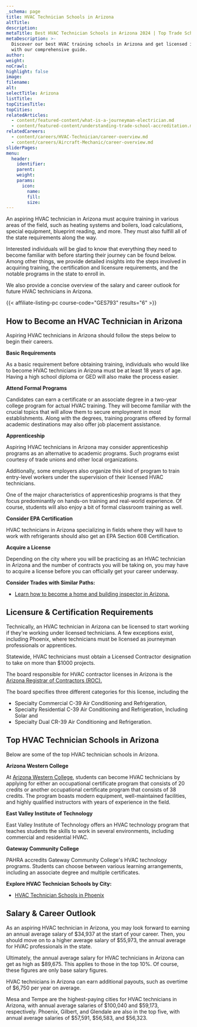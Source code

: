 ```yaml
---
_schema: page
title: HVAC Technician Schools in Arizona
altTitle:
description:
metaTitle: Best HVAC Technician Schools in Arizona 2024 | Top Trade Schools
metaDescription: >-
  Discover our best HVAC training schools in Arizona and get licensed in 2024
  with our comprehensive guide.
author:
weight:
noCrawl:
highlight: false
image:
filename:
alt:
selectTitle: Arizona
listTitle:
topCitiesTitle:
topCities:
relatedArticles:
  - content/featured-content/what-is-a-journeyman-electrician.md
  - content/featured-content/understanding-trade-school-accreditation.md
relatedCareers:
  - content/careers/HVAC-Technician/career-overview.md
  - content/careers/Aircraft-Mechanic/career-overview.md
sliderPages:
menu:
  header:
    identifier:
    parent:
    weight:
    params:
      icon:
        name:
        fill:
        size:
---
```

An aspiring HVAC technician in Arizona must acquire training in various areas of the field, such as heating systems and boilers, load calculations, special equipment, blueprint reading, and more. They must also fulfill all of the state requirements along the way.

Interested individuals will be glad to know that everything they need to become familiar with before starting their journey can be found below. Among other things, we provide detailed insights into the steps involved in acquiring training, the certification and licensure requirements, and the notable programs in the state to enroll in.

We also provide a concise overview of the salary and career outlook for future HVAC technicians in Arizona.

{{< affiliate-listing-pc course-code="GES793" results="6" >}}

## **How to Become an HVAC Technician in Arizona**

Aspiring HVAC technicians in Arizona should follow the steps below to begin their careers.

**Basic Requirements**

As a basic requirement before obtaining training, individuals who would like to become HVAC technicians in Arizona must be at least 18 years of age. Having a high school diploma or GED will also make the process easier.

**Attend Formal Programs**

Candidates can earn a certificate or an associate degree in a two-year college program for actual HVAC training. They will become familiar with the crucial topics that will allow them to secure employment in most establishments. Along with the degrees, training programs offered by formal academic destinations may also offer job placement assistance.

**Apprenticeship**

Aspiring HVAC technicians in Arizona may consider apprenticeship programs as an alternative to academic programs. Such programs exist courtesy of trade unions and other local organizations.

Additionally, some employers also organize this kind of program to train entry-level workers under the supervision of their licensed HVAC technicians.

One of the major characteristics of apprenticeship programs is that they focus predominantly on hands-on training and real-world experience. Of course, students will also enjoy a bit of formal classroom training as well.

**Consider EPA Certification**

HVAC technicians in Arizona specializing in fields where they will have to work with refrigerants should also get an EPA Section 608 Certification.

**Acquire a License**

Depending on the city where you will be practicing as an HVAC technician in Arizona and the number of contracts you will be taking on, you may have to acquire a license before you can officially get your career underway.

**Consider Trades with Similar Paths:**

* [Learn how to become a home and building inspector in Arizona.](https://toptradeschools.com/near-you/home-and-building-inspector/arizona/)

## **Licensure & Certification Requirements**

Technically, an HVAC technician in Arizona can be licensed to start working if they're working under licensed technicians. A few exceptions exist, including Phoenix, where technicians must be licensed as journeyman professionals or apprentices.

Statewide, HVAC technicians must obtain a Licensed Contractor designation to take on more than $1000 projects.

The board responsible for HVAC contractor licenses in Arizona is the [Arizona Registrar of Contractors (ROC).](https://roc.az.gov/)

The board specifies three different categories for this license, including the

* Specialty Commercial C-39 Air Conditioning and Refrigeration,
* Specialty Residential C-39 Air Conditioning and Refrigeration, Including Solar and
* Specialty Dual CR-39 Air Conditioning and Refrigeration.

## **Top HVAC Technician Schools in Arizona**

Below are some of the top HVAC technician schools in Arizona.

**Arizona Western College**

At [Arizona Western College](https://www.azwestern.edu/front), students can become HVAC technicians by applying for either an occupational certificate program that consists of 20 credits or another occupational certificate program that consists of 38 credits. The program boasts modern equipment, well-maintained facilities, and highly qualified instructors with years of experience in the field.

**East Valley Institute of Technology**

East Valley Institute of Technology offers an HVAC technology program that teaches students the skills to work in several environments, including commercial and residential HVAC.

**Gateway Community College**

PAHRA accredits Gateway Community College's HVAC technology programs. Students can choose between various learning arrangements, including an associate degree and multiple certificates.

**Explore HVAC Technician Schools by City:**

* [HVAC Technician Schools in Phoenix](https://toptradeschools.com/near-you/hvac/arizona/phoenix/)

## **Salary & Career Outlook**

As an aspiring HVAC technician in Arizona, you may look forward to earning an annual average salary of $34,937 at the start of your career. Then, you should move on to a higher average salary of $55,973, the annual average for HVAC professionals in the state.

Ultimately, the annual average salary for HVAC technicians in Arizona can get as high as $89,675. This applies to those in the top 10%. Of course, these figures are only base salary figures.

HVAC technicians in Arizona can earn additional payouts, such as overtime of $6,750 per year on average.

Mesa and Tempe are the highest-paying cities for HVAC technicians in Arizona, with annual average salaries of $100,040 and $59,173, respectively. Phoenix, Gilbert, and Glendale are also in the top five, with annual average salaries of $57,591, $56,583, and $56,323.